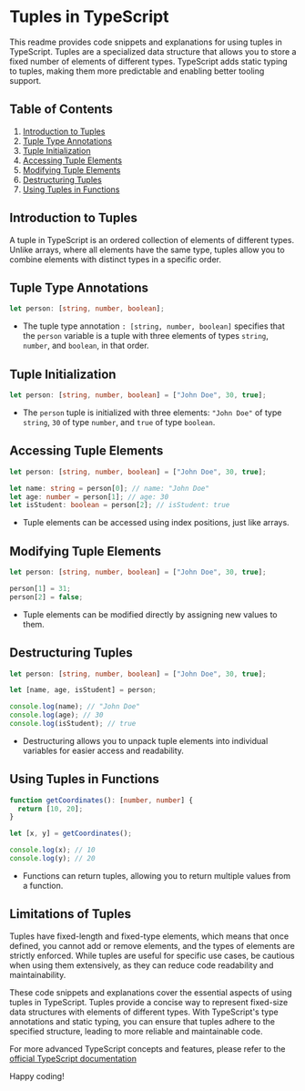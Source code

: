 # Tuples in TypeScript

This readme provides code snippets and explanations for using tuples in TypeScript. Tuples are a specialized data structure that allows you to store a fixed number of elements of different types. TypeScript adds static typing to tuples, making them more predictable and enabling better tooling support.

## Table of Contents

1. [Introduction to Tuples](#introduction-to-tuples)
2. [Tuple Type Annotations](#tuple-type-annotations)
3. [Tuple Initialization](#tuple-initialization)
4. [Accessing Tuple Elements](#accessing-tuple-elements)
5. [Modifying Tuple Elements](#modifying-tuple-elements)
6. [Destructuring Tuples](#destructuring-tuples)
7. [Using Tuples in Functions](#using-tuples-in-functions)

## Introduction to Tuples

A tuple in TypeScript is an ordered collection of elements of different types. Unlike arrays, where all elements have the same type, tuples allow you to combine elements with distinct types in a specific order.

## Tuple Type Annotations

```typescript
let person: [string, number, boolean];
```

- The tuple type annotation `: [string, number, boolean]` specifies that the `person` variable is a tuple with three elements of types `string`, `number`, and `boolean`, in that order.

## Tuple Initialization

```typescript
let person: [string, number, boolean] = ["John Doe", 30, true];
```

- The `person` tuple is initialized with three elements: `"John Doe"` of type `string`, `30` of type `number`, and `true` of type `boolean`.

## Accessing Tuple Elements

```typescript
let person: [string, number, boolean] = ["John Doe", 30, true];

let name: string = person[0]; // name: "John Doe"
let age: number = person[1]; // age: 30
let isStudent: boolean = person[2]; // isStudent: true
```

- Tuple elements can be accessed using index positions, just like arrays.

## Modifying Tuple Elements

```typescript
let person: [string, number, boolean] = ["John Doe", 30, true];

person[1] = 31;
person[2] = false;
```

- Tuple elements can be modified directly by assigning new values to them.

## Destructuring Tuples

```typescript
let person: [string, number, boolean] = ["John Doe", 30, true];

let [name, age, isStudent] = person;

console.log(name); // "John Doe"
console.log(age); // 30
console.log(isStudent); // true
```

- Destructuring allows you to unpack tuple elements into individual variables for easier access and readability.

## Using Tuples in Functions

```typescript
function getCoordinates(): [number, number] {
  return [10, 20];
}

let [x, y] = getCoordinates();

console.log(x); // 10
console.log(y); // 20
```

- Functions can return tuples, allowing you to return multiple values from a function.

## Limitations of Tuples

Tuples have fixed-length and fixed-type elements, which means that once defined, you cannot add or remove elements, and the types of elements are strictly enforced. While tuples are useful for specific use cases, be cautious when using them extensively, as they can reduce code readability and maintainability.

These code snippets and explanations cover the essential aspects of using tuples in TypeScript. Tuples provide a concise way to represent fixed-size data structures with elements of different types. With TypeScript's type annotations and static typing, you can ensure that tuples adhere to the specified structure, leading to more reliable and maintainable code.

For more advanced TypeScript concepts and features, please refer to the [official TypeScript documentation ](https://www.typescriptlang.org/docs/handbook/typescript-from-scratch.html)

Happy coding!
